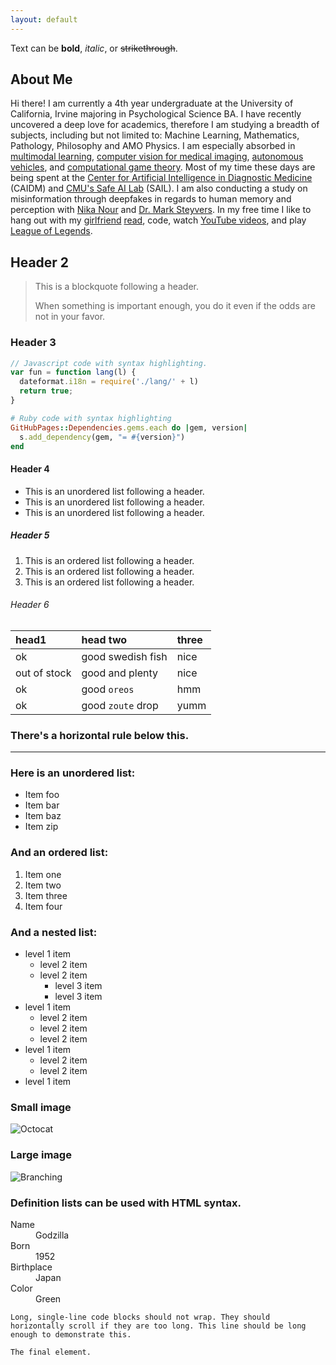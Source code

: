 ```yaml
---
layout: default
---
```


Text can be **bold**, _italic_, or ~~strikethrough~~.

## About Me

Hi there! I am currently a 4th year undergraduate at the University of California, Irvine majoring in Psychological Science BA. I have recently uncovered a deep love for academics, therefore I am studying a breadth of subjects, including but not limited to: Machine Learning, Mathematics, Pathology, Philosophy and AMO Physics. I am especially absorbed in [multimodal learning](https://youtube.com/playlist?list=PLTLz0-WCKX616TjsrgPr2wFzKF54y-ZKc), [computer vision for medical imaging](https://github.com/peterchang77/dl_tutor/tree/master/cs190), [autonomous vehicles](https://github.com/commaai/openpilot), and [computational game theory](https://youtube.com/playlist?list=PLEGCF-WLh2RJBqmxvZ0_ie-mleCFhi2N4). Most of my time these days are being spent at the [Center for Artificial Intelligence in Diagnostic Medicine](https://www.caidm.som.uci.edu/) (CAIDM) and [CMU's Safe AI Lab](https://safeai-lab.github.io/) (SAIL). I am also conducting a study on misinformation through deepfakes in regards to human memory and perception with [Nika Nour](https://www.forbes.com/profile/nika-nour/?sh=2a71ef2f5bcf) and [Dr. Mark Steyvers](https://steyvers.socsci.uci.edu/). 
In my free time I like to hang out with my [girlfriend](https://www.instagram.com/k311yk_/) [read](https://www.gutenberg.org/files/996/996-h/996-h.htm), code, watch [YouTube videos](https://www.youtube.com/watch?v=gEmHmlXrWdU), and play [League of Legends](https://www.leagueoflegends.com/en-us/). 

## Header 2

> This is a blockquote following a header.
>
> When something is important enough, you do it even if the odds are not in your favor.

### Header 3

```js
// Javascript code with syntax highlighting.
var fun = function lang(l) {
  dateformat.i18n = require('./lang/' + l)
  return true;
}
```

```ruby
# Ruby code with syntax highlighting
GitHubPages::Dependencies.gems.each do |gem, version|
  s.add_dependency(gem, "= #{version}")
end
```

#### Header 4

*   This is an unordered list following a header.
*   This is an unordered list following a header.
*   This is an unordered list following a header.

##### Header 5

1.  This is an ordered list following a header.
2.  This is an ordered list following a header.
3.  This is an ordered list following a header.

###### Header 6

| head1        | head two          | three |
|:-------------|:------------------|:------|
| ok           | good swedish fish | nice  |
| out of stock | good and plenty   | nice  |
| ok           | good `oreos`      | hmm   |
| ok           | good `zoute` drop | yumm  |

### There's a horizontal rule below this.

* * *

### Here is an unordered list:

*   Item foo
*   Item bar
*   Item baz
*   Item zip

### And an ordered list:

1.  Item one
1.  Item two
1.  Item three
1.  Item four

### And a nested list:

- level 1 item
  - level 2 item
  - level 2 item
    - level 3 item
    - level 3 item
- level 1 item
  - level 2 item
  - level 2 item
  - level 2 item
- level 1 item
  - level 2 item
  - level 2 item
- level 1 item

### Small image

![Octocat](https://github.githubassets.com/images/icons/emoji/octocat.png)

### Large image

![Branching](https://guides.github.com/activities/hello-world/branching.png)


### Definition lists can be used with HTML syntax.

<dl>
<dt>Name</dt>
<dd>Godzilla</dd>
<dt>Born</dt>
<dd>1952</dd>
<dt>Birthplace</dt>
<dd>Japan</dd>
<dt>Color</dt>
<dd>Green</dd>
</dl>

```
Long, single-line code blocks should not wrap. They should horizontally scroll if they are too long. This line should be long enough to demonstrate this.
```

```
The final element.
```
